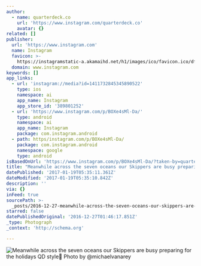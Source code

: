 ```yaml
---
author:
  - name: quarterdeck.co
    url: 'https://www.instagram.com/quarterdeck.co'
    avatar: {}
related: []
publisher:
  url: 'https://www.instagram.com'
  name: Instagram
  favicon: >-
    https://instagramstatic-a.akamaihd.net/h1/images/ico/favicon.ico/dfa85bb1fd63.ico
  domain: www.instagram.com
keywords: []
app_links:
  - url: 'instagram://media?id=1411732845345890522'
    type: ios
    namespace: ai
    app_name: Instagram
    app_store_id: '389801252'
  - url: 'https://www.instagram.com/p/BOXe4sMl-Da/'
    type: android
    namespace: ai
    app_name: Instagram
    package: com.instagram.android
  - path: https/instagram.com/p/BOXe4sMl-Da/
    package: com.instagram.android
    namespace: google
    type: android
isBasedOnUrl: 'https://www.instagram.com/p/BOXe4sMl-Da/?taken-by=quarterdeck.co&hl=en'
title: "Meanwhile across the seven oceans our Skippers are busy preparing for the holidays QD style\uD83C\uDF84 Photo by @michaelvanarey"
datePublished: '2017-01-19T05:35:11.361Z'
dateModified: '2017-01-19T05:35:10.842Z'
description: ''
via: {}
inFeed: true
sourcePath: >-
  _posts/2016-12-27-meanwhile-across-the-seven-oceans-our-skippers-are-busy-prep.md
starred: false
datePublishedOriginal: '2016-12-27T01:46:17.851Z'
_type: Photograph
_context: 'http://schema.org'

---
```

![Meanwhile across the seven oceans our Skippers are busy preparing for the holidays QD style Photo by @michaelvanarey](https://scontent.cdninstagram.com/t51.2885-15/s640x640/sh0.08/e35/15625255_1287769294594727_4545158439596195840_n.jpg?ig_cache_key=MTQxMTczMjg0NTM0NTg5MDUyMg%3D%3D.2)